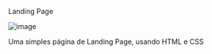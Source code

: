 Landing Page

![image](https://github.com/juliMarquesSouza/landing_page/assets/161901330/0c6f58c6-a5c5-4fac-aa8b-d03877a196bd)

Uma simples página de Landing Page, usando HTML e CSS
